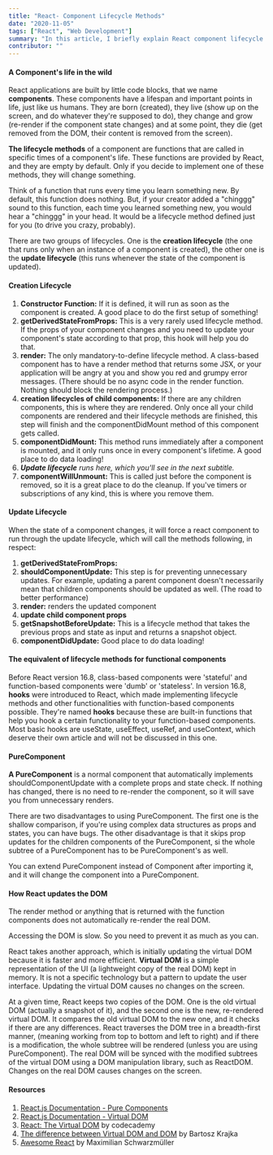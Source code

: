 ```yaml
---
title: "React- Component Lifecycle Methods"
date: "2020-11-05"
tags: ["React", "Web Development"]
summary: "In this article, I briefly explain React component lifecycle methods, PureComponent concept and virtual DOM."
contributor: ""
---
```


#### A Component's life in the wild

React applications are built by little code blocks, that we name **components**. These components have a lifespan and important points in life, just like us humans. They are born (created), they live (show up on the screen, and do whatever they're supposed to do), they change and grow (re-render if the component state changes) and at some point, they die (get removed from the DOM, their content is removed from the screen).

**The lifecycle methods** of a component are functions that are called in specific times of a component's life. These functions are provided by React, and they are empty by default. Only if you decide to implement one of these methods, they will change something.

Think of a function that runs every time you learn something new. By default, this function does nothing. But, if your creator added a "chinggg" sound to this function, each time you learned something new, you would hear a "chinggg" in your head. It would be a lifecycle method defined just for you (to drive you crazy, probably).

There are two groups of lifecycles. One is the **creation lifecycle** (the one that runs only when an instance of a component is created), the other one is the **update lifecycle** (this runs whenever the state of the component is updated).

#### Creation Lifecycle

1. **Constructor Function:** If it is defined, it will run as soon as the component is created. A good place to do the first setup of something!
2. **getDerivedStateFromProps:** This is a very rarely used lifecycle method. If the props of your component changes and you need to update your component's state according to that prop, this hook will help you do that.
3. **render:** The only mandatory-to-define lifecycle method. A class-based component has to have a render method that returns some JSX, or your application will be angry at you and show you red and grumpy error messages. (There should be no async code in the render function. Nothing should block the rendering process.)
4. **creation lifecycles of child components:** If there are any children components, this is where they are rendered. Only once all your child components are rendered and their lifecycle methods are finished, this step will finish and the componentDidMount method of this component gets called.
5. **componentDidMount:** This method runs immediately after a component is mounted, and it only runs once in every component's lifetime. A good place to do data loading!
6. _**Update lifecycle** runs here, which you'll see in the next subtitle._
7. **componentWillUnmount:** This is called just before the component is removed, so it is a great place to do the cleanup. If you've timers or subscriptions of any kind, this is where you remove them.

#### Update Lifecycle

When the state of a component changes, it will force a react component to run through the update lifecycle, which will call the methods following, in respect:

1. **getDerivedStateFromProps:**
2. **shouldComponentUpdate:** This step is for preventing unnecessary updates. For example, updating a parent component doesn't necessarily mean that children components should be updated as well. (The road to better performance)
3. **render:** renders the updated component
4. **update child component props**
5. **getSnapshotBeforeUpdate:** This is a lifecycle method that takes the previous props and state as input and returns a snapshot object.
6. **componentDidUpdate:** Good place to do data loading!

#### The equivalent of lifecycle methods for functional components

Before React version 16.8, class-based components were 'stateful' and function-based components were 'dumb' or 'stateless'. In version 16.8, **hooks** were introduced to React, which made implementing lifecycle methods and other functionalities with function-based components possible. They're named **hooks** because these are built-in functions that help you hook a certain functionality to your function-based components. Most basic hooks are useState, useEffect, useRef, and useContext, which deserve their own article and will not be discussed in this one.

#### PureComponent

**A PureComponent** is a normal component that automatically implements shouldComponentUpdate with a complete props and state check. If nothing has changed, there is no need to re-render the component, so it will save you from unnecessary renders.

There are two disadvantages to using PureComponent. The first one is the shallow comparison, if you're using complex data structures as props and states, you can have bugs. The other disadvantage is that it skips prop updates for the children components of the PureComponent, si the whole subtree of a PureComponent has to be PureComponent's as well.

You can extend PureComponent instead of Component after importing it, and it will change the component into a PureComponent.

#### How React updates the DOM

The render method or anything that is returned with the function components does not automatically re-render the real DOM.

Accessing the DOM is slow. So you need to prevent it as much as you can.

React takes another approach, which is initially updating the virtual DOM because it is faster and more efficient. **Virtual DOM** is a simple representation of the UI (a lightweight copy of the real DOM) kept in memory. It is not a specific technology but a pattern to update the user interface. Updating the virtual DOM causes no changes on the screen.

At a given time, React keeps two copies of the DOM. One is the old virtual DOM (actually a snapshot of it), and the second one is the new, re-rendered virtual DOM. It compares the old virtual DOM to the new one, and it checks if there are any differences. React traverses the DOM tree in a breadth-first manner, (meaning working from top to bottom and left to right) and if there is a modification, the whole subtree will be rendered (unless you are using PureComponent). The real DOM will be synced with the modified subtrees of the virtual DOM using a DOM manipulation library, such as ReactDOM. Changes on the real DOM causes changes on the screen.

#### Resources

1. [React.js Documentation - Pure Components](https://reactjs.org/docs/react-api.html#reactpurecomponent)
2. [React.js Documentation - Virtual DOM](https://reactjs.org/docs/faq-internals.html#what-is-the-virtual-dom)
3. [React: The Virtual DOM](https://www.codecademy.com/articles/react-virtual-dom) by codecademy
4. [The difference between Virtual DOM and DOM](https://reactkungfu.com/2015/10/the-difference-between-virtual-dom-and-dom/) by Bartosz Krajka
5. [Awesome React](https://awesomereact.com/playlists/PL55RiY5tL51oyA8euSROLjMFZbXaV7skS/Oioo0IdoEls) by Maximilian Schwarzmüller
